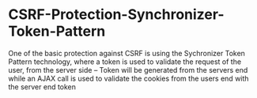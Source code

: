 # CSRF-Protection-Synchronizer-Token-Pattern
One of the basic protection against CSRF is using the Sychronizer Token Pattern technology, where a token is used to validate the request of the user, from the server side – Token will be generated from the servers end while an AJAX call is used to validate the cookies from the users end with the server end token
